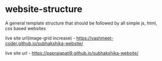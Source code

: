 # website-structure
A general template structure that should be followed by all simple js, html, css based websites

live site url(image-grid increase) - https://yashmeet-coder.github.io/subhakshika-website/

live site url - https://paprajapati9.github.io/subhakshika-website/


